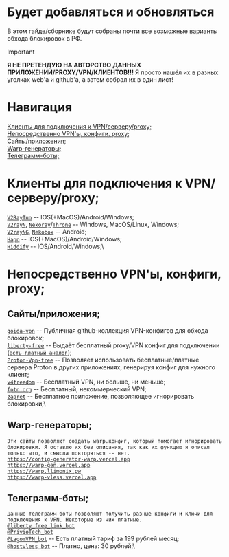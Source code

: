 # **Будет добавляться и обновляться**
В этом гайде/сборнике будут собраны почти все возможные варианты обхода блокировок в РФ.
> [!IMPORTANT]
> **Я НЕ ПРЕТЕНДУЮ НА АВТОРСТВО ДАННЫХ ПРИЛОЖЕНИЙ/PROXY/VPN/КЛИЕНТОВ!!!** Я просто нашёл их в разных уголках web'а и github'а, а затем собрал их в один лист! 

# Навигация
[Клиенты для подключения к VPN/серверу/proxy;](#Клиенты-для-подключения-к-VPN/серверу/proxy)\
[Непосредственно VPN'ы, конфиги, proxy;](#Непосредственно-VPNы-конфиги-proxy;)\
	[Сайты/приложения;](#Сайты/приложения)\
	[Warp-генераторы;](#Warp-генераторы)\
	[Телеграмм-боты;](#Телеграмм-боты)

# Клиенты для подключения к VPN/серверу/proxy;
[`V2RayTun`](https://v2raytun.me/) -- IOS(+MacOS)/Android/Windows;\
[`V2rayN`](https://v2rayn.xyz/), [`Nekoray`](https://nekoray.org)/[`Throne`](https://github.com/throneproj/Throne) -- Windows, MacOS/Linux, Windows;\
[`V2rayNG`](https://github.com/2dust/v2rayNG), [`Nekobox`](https://getnekobox.com/) -- Android;\
[`Happ`](https://www.happ.su) -- IOS(+MacOS)/Android/Windows;\
[`Hiddify`](https://hiddify.com/) -- IOS/Android/Windows;\
# Непосредственно VPN'ы, конфиги, proxy;
## Сайты/приложения;
[`goida-vpn`](https://github.com/AvenCores/goida-vpn-configs) -- Публичная github-коллекция VPN-конфигов для обхода блокировок;\
[`liberty-free`](https://liberty-free.ru/) -- Выдаёт бесплатный proxy/VPN конфиг для подключении ([`есть платный аналог`](https://t.me/vpn_liberty_bot));\
[`Proton-Vpn-free`](https://help-guide.notion.site/ProtonVPN-1f72684dab0d80b481bdfb1df9148e0c) -- Позволяет использовать бесплатные/платные сервера Proton в других приложениях, генерируя конфиг для нужного клиент;\
[`v4freedom`](https://v4freedom.com/) -- Бесплатный VPN, ни больше, ни меньше;\
[`fptn.org`]( https://fptn.org/) -- Бесплатный, некоммерческий VPN;\
[`zapret`](https://github.com/Flowseal/zapret-discord-youtube) -- Бесплатное приложение, позволяющее игнорировать блокировки;\
## Warp-генераторы;
`Эти сайты позволяют создать warp.конфиг, который помогает игнорировать блокировки. Я оставлю их без описания, так как их функцию я описал только что, и смысла повторяться -- нет.`\
[`https://config-generator-warp.vercel.app`](https://config-generator-warp.vercel.app)\
[`https://warp-gen.vercel.app`](https://warp-gen.vercel.app)\
[`https://warp.llimonix.pw`](https://warp.llimonix.pw)\
[`https://warp-vless.vercel.app`](https://warp-vless.vercel.app)
## Телеграмм-боты;
`Данные телеграмм-боты позволяют получить разные конфиги и ключи для подключения к VPN. Некоторые из них платные.`\
[`@liberty_free_link_bot`](https://t.me/liberty_free_link_bot)\
[`@PrivioTech_bot`](https://t.me/PrivioTech_bot)\
[`@LagomVPN_bot`](https://t.me/LagomVPN_bot) -- Есть платный тариф за 199 рублей месяц;\
[`@hostvless_bot`](https://t.me/hostvless_bot) -- Платно, цена: 30 рублей;\
